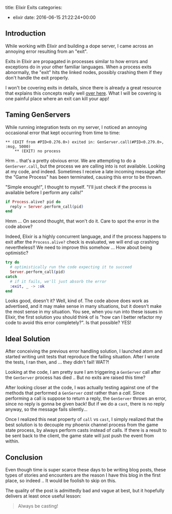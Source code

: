 title: Elixir Exits
categories:
- elixir
date: 2016-06-15 21:22:24+00:00

## Introduction

While working with Elixir and building a dope server, I came across an annoying error resulting from an "exit".

Exits in Elixir are propagated in processes similar to how errors and exceptions do in your other familiar languages. When a process exits abnormally, the "exit" hits the linked nodes, possibly crashing them if they don't handle the exit properly.

I won't be covering exits in details, since there is already a great resource that explains this concepts really well [over here][elixir-school]. What I will be covering is one painful place where an exit can kill your app!

## Taming GenServers

While running integration tests on my server, I noticed an annoying occasional error that kept occurring from time to time:

```text
** (EXIT from #PID<0.276.0>) exited in: GenServer.call(#PID<0.279.0>, :msg, 5000)
    ** (EXIT) no process
```

Hrm .. that's a pretty obvious error. We are attempting to do a `GenServer.call`, but the process we are calling into is not available. Looking at my code, and indeed. Sometimes I receive a late incoming message after the "Game Process" has been terminated, causing this error to be thrown.

"Simple enough!", I thought to myself. "I'll just check if the process is available before I perform any calls!"

```elixir
if Process.alive? pid do
  reply = Server.perform_call(pid)
end
```

Hmm ... On second thought, that won't do it. Care to spot the error in the code above?

Indeed, Elixir is a highly concurrent language, and if the process happens to exit after the `Process.alive?` check is evaluated, we will end up crashing nevertheless!! We need to improve this somehow ... How about being optimistic?

```elixir
try do
  # optimistically run the code expecting it to succeed
  Server.perform_call(pid)
catch
  # if it fails, we'll just absorb the error
  :exit, _ -> :ok
end
```

Looks good, doesn't it? Well, kind of. The code above does work as advertised, and it may make sense in many situations, but it doesn't make the most sense in my situation. You see, when you run into these issues in Elixir, the first solution you should think of is "how can I better refactor my code to avoid this error completely?". Is that possible? YES!

## Ideal Solution

After conceiving the previous error handling solution, I launched atom and started writing unit tests that reproduce the failing situation. After I wrote the tests, I ran then, and ... they didn't fail! WAT?!

Looking at the code, I am pretty sure I am triggering a `GenServer` call after the `GenServer` process has died .. But no exits are raised this time?

After looking closer at the code, I was actually testing against one of the methods that performed a `GenServer` _cast_ rather than a _call_. Since performing a call is suppose to return a reply, the `GenServer` throws an error, since no reply is gonna be given back! But if we do a `cast`, there is no reply anyway, so the message fails silently...

Once I realized this neat property of `call` vs `cast`, I simply realized that the best solution is to decouple my phoenix channel process from the game state process, by always perform casts instead of calls. If there is a result to be sent back to the client, the game state will just push the event from within.

## Conclusion

Even though time is super scarce these days to be writing blog posts, these types of stories and encounters are the reason I have this blog in the first place, so indeed .. It would be foolish to skip on this.

The quality of the post is admittedly bad and vague at best, but it hopefully delivers at least once useful lesson:

> Always be casting!

[elixir-school]: https://elixirschool.com/lessons/advanced/error-handling/#exiting
